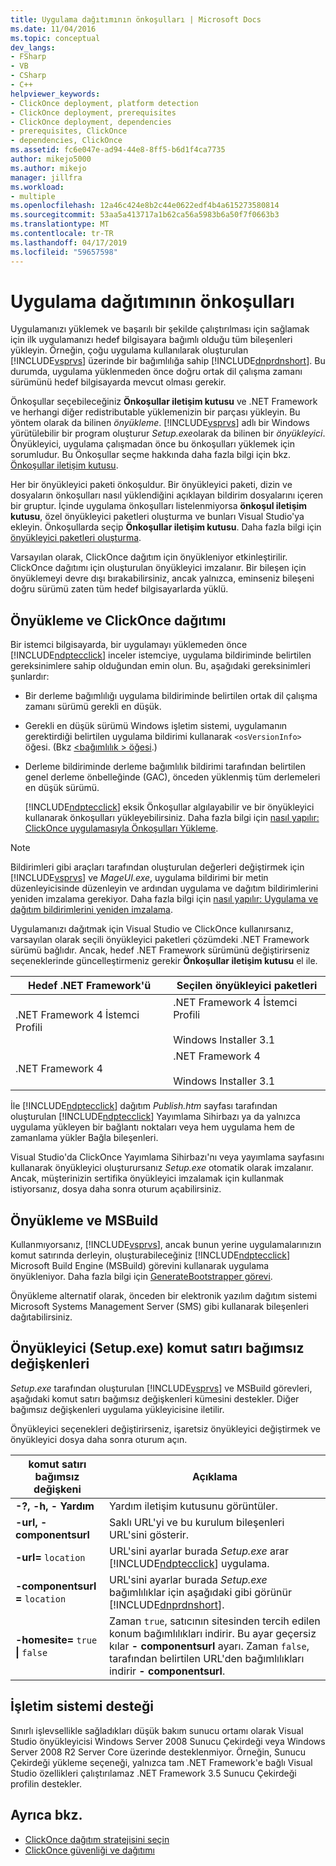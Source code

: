 ```yaml
---
title: Uygulama dağıtımının önkoşulları | Microsoft Docs
ms.date: 11/04/2016
ms.topic: conceptual
dev_langs:
- FSharp
- VB
- CSharp
- C++
helpviewer_keywords:
- ClickOnce deployment, platform detection
- ClickOnce deployment, prerequisites
- ClickOnce deployment, dependencies
- prerequisites, ClickOnce
- dependencies, ClickOnce
ms.assetid: fc6e047e-ad94-44e8-8ff5-b6d1f4ca7735
author: mikejo5000
ms.author: mikejo
manager: jillfra
ms.workload:
- multiple
ms.openlocfilehash: 12a46c424e8b2c44e0622edf4b4a615273580814
ms.sourcegitcommit: 53aa5a413717a1b62ca56a5983b6a50f7f0663b3
ms.translationtype: MT
ms.contentlocale: tr-TR
ms.lasthandoff: 04/17/2019
ms.locfileid: "59657598"
---
```

# <a name="application-deployment-prerequisites"></a>Uygulama dağıtımının önkoşulları

Uygulamanızı yüklemek ve başarılı bir şekilde çalıştırılması için sağlamak için ilk uygulamanızı hedef bilgisayara bağımlı olduğu tüm bileşenleri yükleyin. Örneğin, çoğu uygulama kullanılarak oluşturulan [!INCLUDE[vsprvs](../code-quality/includes/vsprvs_md.md)] üzerinde bir bağımlılığa sahip [!INCLUDE[dnprdnshort](../code-quality/includes/dnprdnshort_md.md)]. Bu durumda, uygulama yüklenmeden önce doğru ortak dil çalışma zamanı sürümünü hedef bilgisayarda mevcut olması gerekir.

 Önkoşullar seçebileceğiniz **Önkoşullar iletişim kutusu** ve .NET Framework ve herhangi diğer redistributable yüklemenizin bir parçası yükleyin. Bu yöntem olarak da bilinen *önyükleme*. [!INCLUDE[vsprvs](../code-quality/includes/vsprvs_md.md)] adlı bir Windows yürütülebilir bir program oluşturur *Setup.exe*olarak da bilinen bir *önyükleyici*. Önyükleyici, uygulama çalışmadan önce bu önkoşulları yüklemek için sorumludur. Bu Önkoşullar seçme hakkında daha fazla bilgi için bkz. [Önkoşullar iletişim kutusu](../ide/reference/prerequisites-dialog-box.md).

 Her bir önyükleyici paketi önkoşuldur. Bir önyükleyici paketi, dizin ve dosyaların önkoşulları nasıl yüklendiğini açıklayan bildirim dosyalarını içeren bir gruptur. İçinde uygulama önkoşulları listelenmiyorsa **önkoşul iletişim kutusu**, özel önyükleyici paketleri oluşturma ve bunları Visual Studio'ya ekleyin. Önkoşullarda seçip **Önkoşullar iletişim kutusu**. Daha fazla bilgi için [önyükleyici paketleri oluşturma](../deployment/creating-bootstrapper-packages.md).

 Varsayılan olarak, ClickOnce dağıtım için önyükleniyor etkinleştirilir. ClickOnce dağıtımı için oluşturulan önyükleyici imzalanır. Bir bileşen için önyüklemeyi devre dışı bırakabilirsiniz, ancak yalnızca, eminseniz bileşeni doğru sürümü zaten tüm hedef bilgisayarlarda yüklü.

## <a name="bootstrapping-and-clickonce-deployment"></a>Önyükleme ve ClickOnce dağıtımı
 Bir istemci bilgisayarda, bir uygulamayı yüklemeden önce [!INCLUDE[ndptecclick](../deployment/includes/ndptecclick_md.md)] inceler istemciye, uygulama bildiriminde belirtilen gereksinimlere sahip olduğundan emin olun. Bu, aşağıdaki gereksinimleri şunlardır:

- Bir derleme bağımlılığı uygulama bildiriminde belirtilen ortak dil çalışma zamanı sürümü gerekli en düşük.

- Gerekli en düşük sürümü Windows işletim sistemi, uygulamanın gerektirdiği belirtilen uygulama bildirimi kullanarak `<osVersionInfo>` öğesi. (Bkz [ \<bağımlılık > öğesi](../deployment/dependency-element-clickonce-application.md).)

- Derleme bildiriminde derleme bağımlılık bildirimi tarafından belirtilen genel derleme önbelleğinde (GAC), önceden yüklenmiş tüm derlemeleri en düşük sürümü.

  [!INCLUDE[ndptecclick](../deployment/includes/ndptecclick_md.md)] eksik Önkoşullar algılayabilir ve bir önyükleyici kullanarak önkoşulları yükleyebilirsiniz. Daha fazla bilgi için [nasıl yapılır: ClickOnce uygulamasıyla Önkoşulları Yükleme](../deployment/how-to-install-prerequisites-with-a-clickonce-application.md).

> [!NOTE]
>  Bildirimleri gibi araçları tarafından oluşturulan değerleri değiştirmek için [!INCLUDE[vsprvs](../code-quality/includes/vsprvs_md.md)] ve *MageUI.exe*, uygulama bildirimi bir metin düzenleyicisinde düzenleyin ve ardından uygulama ve dağıtım bildirimlerini yeniden imzalama gerekiyor. Daha fazla bilgi için [nasıl yapılır: Uygulama ve dağıtım bildirimlerini yeniden imzalama](../deployment/how-to-re-sign-application-and-deployment-manifests.md).

 Uygulamanızı dağıtmak için Visual Studio ve ClickOnce kullanırsanız, varsayılan olarak seçili önyükleyici paketleri çözümdeki .NET Framework sürümü bağlıdır. Ancak, hedef .NET Framework sürümünü değiştirirseniz seçeneklerinde güncelleştirmeniz gerekir **Önkoşullar iletişim kutusu** el ile.

|Hedef .NET Framework'ü|Seçilen önyükleyici paketleri|
|---------------------------|------------------------------------|
|.NET Framework 4 İstemci Profili|.NET Framework 4 İstemci Profili<br /><br /> Windows Installer 3.1|
|.NET Framework 4|.NET Framework 4<br /><br /> Windows Installer 3.1|

 İle [!INCLUDE[ndptecclick](../deployment/includes/ndptecclick_md.md)] dağıtım *Publish.htm* sayfası tarafından oluşturulan [!INCLUDE[ndptecclick](../deployment/includes/ndptecclick_md.md)] Yayımlama Sihirbazı ya da yalnızca uygulama yükleyen bir bağlantı noktaları veya hem uygulama hem de zamanlama yükler Bağla bileşenleri.

 Visual Studio'da ClickOnce Yayımlama Sihirbazı'nı veya yayımlama sayfasını kullanarak önyükleyici oluşturursanız *Setup.exe* otomatik olarak imzalanır. Ancak, müşterinizin sertifika önyükleyici imzalamak için kullanmak istiyorsanız, dosya daha sonra oturum açabilirsiniz.

## <a name="bootstrapping-and-msbuild"></a>Önyükleme ve MSBuild
 Kullanmıyorsanız, [!INCLUDE[vsprvs](../code-quality/includes/vsprvs_md.md)], ancak bunun yerine uygulamalarınızın komut satırında derleyin, oluşturabileceğiniz [!INCLUDE[ndptecclick](../deployment/includes/ndptecclick_md.md)] Microsoft Build Engine (MSBuild) görevini kullanarak uygulama önyükleniyor. Daha fazla bilgi için [GenerateBootstrapper görevi](../msbuild/generatebootstrapper-task.md).

 Önyükleme alternatif olarak, önceden bir elektronik yazılım dağıtım sistemi Microsoft Systems Management Server (SMS) gibi kullanarak bileşenleri dağıtabilirsiniz.

## <a name="bootstrapper-setupexe-command-line-arguments"></a>Önyükleyici (Setup.exe) komut satırı bağımsız değişkenleri
 *Setup.exe* tarafından oluşturulan [!INCLUDE[vsprvs](../code-quality/includes/vsprvs_md.md)] ve MSBuild görevleri, aşağıdaki komut satırı bağımsız değişkenleri kümesini destekler. Diğer bağımsız değişkenleri uygulama yükleyicisine iletilir.

 Önyükleyici seçenekleri değiştirirseniz, işaretsiz önyükleyici değiştirmek ve önyükleyici dosya daha sonra oturum açın.

| komut satırı bağımsız değişkeni | Açıklama |
| - | - |
| **-?, -h, - Yardım** | Yardım iletişim kutusunu görüntüler. |
| **-url, - componentsurl** | Saklı URL'yi ve bu kurulum bileşenleri URL'sini gösterir. |
| **-url=** `location` | URL'sini ayarlar burada *Setup.exe* arar [!INCLUDE[ndptecclick](../deployment/includes/ndptecclick_md.md)] uygulama. |
| **-componentsurl =** `location` | URL'sini ayarlar burada *Setup.exe* bağımlılıklar için aşağıdaki gibi görünür [!INCLUDE[dnprdnshort](../code-quality/includes/dnprdnshort_md.md)]. |
| **-homesite=** `true` **&#124;** `false` | Zaman `true`, satıcının sitesinden tercih edilen konum bağımlılıkları indirir. Bu ayar geçersiz kılar **- componentsurl** ayarı. Zaman `false`, tarafından belirtilen URL'den bağımlılıkları indirir **- componentsurl**. |

## <a name="operating-system-support"></a>İşletim sistemi desteği
 Sınırlı işlevsellikle sağladıkları düşük bakım sunucu ortamı olarak Visual Studio önyükleyicisi Windows Server 2008 Sunucu Çekirdeği veya Windows Server 2008 R2 Server Core üzerinde desteklenmiyor. Örneğin, Sunucu Çekirdeği yükleme seçeneği, yalnızca tam .NET Framework'e bağlı Visual Studio özellikleri çalıştırılamaz .NET Framework 3.5 Sunucu Çekirdeği profilin destekler.

## <a name="see-also"></a>Ayrıca bkz.
- [ClickOnce dağıtım stratejisini seçin](../deployment/choosing-a-clickonce-deployment-strategy.md)
- [ClickOnce güvenliği ve dağıtımı](../deployment/clickonce-security-and-deployment.md)